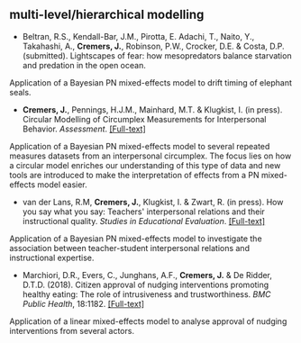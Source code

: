 ## multi-level/hierarchical modelling


- Beltran, R.S., Kendall-Bar, J.M., Pirotta, E. Adachi, T., Naito, Y., Takahashi, A., **Cremers, J.**, Robinson, P.W., Crocker, D.E. & Costa, D.P. (submitted). Lightscapes of fear: how mesopredators balance starvation and predation in the open ocean.

Application of a Bayesian PN mixed-effects model to drift timing of elephant seals.

- **Cremers, J.**, Pennings, H.J.M., Mainhard, M.T. & Klugkist, I. (in press). Circular Modelling of Circumplex Measurements for Interpersonal Behavior. *Assessment*. [[Full-text]](https://doi.org/10.1080/00273171.2019.1693332)

Application of a Bayesian PN mixed-effects model to several repeated measures
datasets from an interpersonal circumplex. The focus lies on how a circular
model enriches our understanding of this type of data and new tools are
introduced to make the interpretation of effects from a PN mixed-effects model
easier.

- van der Lans, R.M, **Cremers, J.**, Klugkist, I. & Zwart, R. (in press). How you say what you say: Teachers' interpersonal relations and their instructional quality. *Studies in Educational Evaluation*. [[Full-text]](https://doi.org/10.1016/j.stueduc.2020.100902)

Application of a Bayesian PN mixed-effects model to investigate the association between
teacher-student interpersonal relations and instructional expertise.

- Marchiori, D.R., Evers, C., Junghans, A.F., **Cremers, J.** & De Ridder, D.T.D. (2018). Citizen approval of nudging interventions promoting healthy eating: The role of intrusiveness and trustworthiness.  *BMC Public Health*, 18:1182. [[Full-text]](https://doi.org/10.1186/s12889-018-6097-y)

Application of a linear mixed-effects model to analyse approval of nudging interventions from several actors.